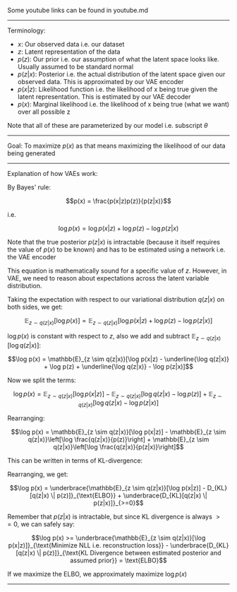 Some youtube links can be found in youtube.md

---

Terminology:
- $x$: Our observed data i.e. our dataset
- $z$: Latent representation of the data
- $p(z)$: Our prior i.e. our assumption of what the latent space looks like. Usually assumed to be standard normal
- $p(z|x)$: Posterior i.e. the actual distribution of the latent space given our observed data. This is approximated by our VAE encoder
- $p(x|z)$: Likelihood function i.e. the likelihood of x being true given the latent representation. This is estimated by our VAE decoder
- $p(x)$: Marginal likelihood i.e. the likelihood of x being true (what we want) over all possible z

Note that all of these are parameterized by our model i.e. subscript $\theta$

---

Goal:
To maximize $p(x)$ as that means maximizing the likelihood of our data being generated

---

Explanation of how VAEs work:

By Bayes' rule:

$$p(x) = \frac{p(x|z)p(z)}{p(z|x)}$$

i.e.

$$\log p(x) = \log p(x|z) + \log p(z) - \log p(z|x)$$

Note that the true posterior $p(z|x)$ is intractable (because it itself requires the value of $p(x)$ to be known) and has to be estimated using a network i.e. the VAE encoder

This equation is mathematically sound for a specific value of $z$. However, in VAE, we need to reason about expectations across the latent variable distribution.

Taking the expectation with respect to our variational distribution $q(z|x)$ on both sides, we get:

$$\mathbb{E}_{z \sim q(z|x)}[\log p(x)] = \mathbb{E}_{z \sim q(z|x)}[\log p(x|z) + \log p(z) - \log p(z|x)]$$

$\log p(x)$ is constant with respect to $z$, also we add and subtract $\mathbb{E}_{z \sim q(z|x)}[\log q(z|x)]$:

$$\log p(x) = \mathbb{E}_{z \sim q(z|x)}[\log p(x|z) - \underline{\log q(z|x)} + \log p(z) + \underline{\log q(z|x)} - \log p(z|x)]$$

Now we split the terms:

$$\log p(x) = \mathbb{E}_{z \sim q(z|x)}[\log p(x|z)] - \mathbb{E}_{z \sim q(z|x)}[\log q(z|x) - \log p(z)] + \mathbb{E}_{z \sim q(z|x)}[\log q(z|x) - \log p(z|x)]$$

Rearranging:

$$\log p(x) = \mathbb{E}_{z \sim q(z|x)}[\log p(x|z)] - \mathbb{E}_{z \sim q(z|x)}\left[\log \frac{q(z|x)}{p(z)}\right] + \mathbb{E}_{z \sim q(z|x)}\left[\log \frac{q(z|x)}{p(z|x)}\right]$$

This can be written in terms of KL-divergence:

Rearranging, we get:

$$\log p(x) = \underbrace{\mathbb{E}_{z \sim q(z|x)}[\log p(x|z)] - D_{KL}[q(z|x) \| p(z)]}_{\text{ELBO}} + \underbrace{D_{KL}[q(z|x) \| p(z|x)]}_{>=0}$$

Remember that $p(z|x)$ is intractable, but since KL divergence is always $>=0$, we can safely say:

$$\log p(x) >= \underbrace{\mathbb{E}_{z \sim q(z|x)}[\log p(x|z)]}_{\text{Minimize NLL i.e. reconstruction loss}} - \underbrace{D_{KL}[q(z|x) \| p(z)]}_{\text{KL Divergence between estimated posterior and assumed prior}} = \text{ELBO}$$


If we maximize the ELBO, we approximately maximize $\log p(x)$

---